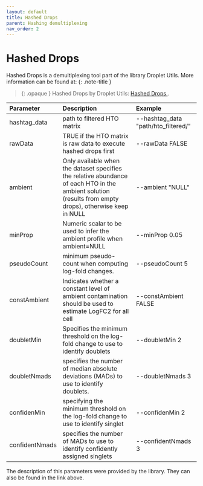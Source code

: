 ```yaml
---
layout: default
title: Hashed Drops
parent: Hashing demultiplexing
nav_order: 2
---
```

# Hashed Drops

Hashed Drops is a demultiplexing tool part of the library Droplet Utils. More information can be found at:
{: .note-title }
> {: .opaque }
> Hashed Drops by Droplet Utils:
> [Hashed Drops ](https://rdrr.io/github/MarioniLab/DropletUtils/man/hashedDrops.html).

| Parameter   | Description| Example |
|:-------------|:------------------|:------|
| hashtag_data | path to filtered HTO matrix   | --hashtag_data "path/hto_filtered/"   |
|rawData| TRUE if the HTO matrix is raw data to execute hashed drops first | --rawData FALSE |
| ambient  | Only available when the dataset specifies the relative abundance of each HTO in the ambient solution (results from empty drops), otherwise keep in NULL | --ambient "NULL"  |
| minProp |Numeric scalar to be used to infer the ambient profile when ambient=NULL | --minProp 0.05 |
| pseudoCount       |  minimum pseudo-count when computing log-fold changes. | --pseudoCount 5 |
| constAmbient       | Indicates whether a constant level of ambient contamination should be used to estimate LogFC2 for all cell | --constAmbient FALSE|
| doubletMin       | Specifies the minimum threshold on the log-fold change to use to identify doublets | --doubletMin 2|
| doubletNmads       | specifies the number of median absolute deviations (MADs) to use to identify doublets. | --doubletNmads 3|
| confidenMin       |  specifying the minimum threshold on the log-fold change to use to identify singlet | --confidenMin 2|
| confidentNmads       | specifies the number of MADs to use to identify confidently assigned singlets | --confidentNmads 3|

The description of this parameters were provided by the library. They can also be found in the link above.